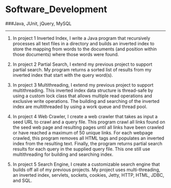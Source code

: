 Software_Development
====================
###Java, JUnit, jQuery, MySQL
____________________
1. In project 1 Inverted Index, I write a Java program that recursively processes all text files in a directory and builds an inverted index to store the mapping from words to the documents (and position within those documents) where those words were found.

2. In project 2 Partial Search, I extend my previous project to support partial search. My program returns a sorted list of results from my inverted index that start with the query word(s).

3. In project 3 Multithreading, I extend my previous project to support multithreading. This inverted index data structure is thread-safe by using a custom lock class that allows multiple read operations and exclusive write operations. The building and searching of the inverted index are multithreaded by using a work queue and thread pool.

4. In project 4 Web Crawler, I create a web crawler that takes as input a seed URL to crawl and a query file. This program crawl all links found on the seed web page and resulting pages until all links have been crawled or have reached a maximum of 50 unique links. For each webpage crawled, this program removes all HTML tags and populates an inverted index from the resulting text. Finally, the program returns partial search results for each query in the supplied query file. This one still use multithreading for building and searching index.

5. In project 5 Search Engine, I create a customizable search engine that builds off all of my previous projects. My project uses multi-threading, an inverted index, servlets, sockets, cookies, Jetty, HTTP, HTML, JDBC, and SQL.
